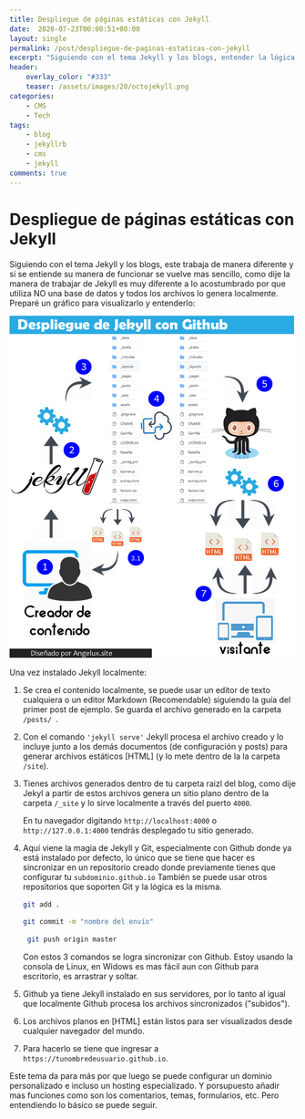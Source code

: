 ```yaml
---
title: Despliegue de páginas estáticas con Jekyll
date:  2020-07-23T00:00:51+00:00
layout: single
permalink: /post/despliegue-de-paginas-estaticas-con-jekyll
excerpt: "Siguiendo con el tema Jekyll y los blogs, entender la lógica de funcionamiento de Jekyll"
header:
    overlay_color: "#333"
    teaser: /assets/images/20/octojekyll.png
categories: 
    - CMS
    - Tech
tags:
    - blog
    - jekyllrb
    - cms
    - jekyll
comments: true
---
```


# Despliegue de páginas estáticas con Jekyll

Siguiendo con el tema Jekyll y los blogs, este trabaja de manera diferente y si se entiende su manera de funcionar se vuelve mas sencillo, como dije la manera de trabajar de Jekyll es muy diferente a lo acostumbrado por que utiliza NO una base de datos y todos los archivos lo genera localmente. Preparé un gráfico para visualizarlo y entenderlo:

![Despliegue de Jekyll con Github](/assets/images/20/jekyll_despliegue.png) 

Una vez instalado Jekyll localmente:

1. Se crea el contenido localmente, se puede usar un editor de texto cualquiera  o un editor Markdown (Recomendable) siguiendo la guía del primer post de ejemplo. Se guarda el archivo generado en la carpeta `/posts/ `.

2. Con el comando `'jekyll serve'` Jekyll procesa el archivo creado y lo incluye junto a los demás documentos (de configuración y posts) para generar archivos estáticos [HTML] (y lo mete dentro de la la carpeta `/site`).

3. Tienes archivos generados dentro de tu carpeta raizl del blog, como dije Jekyl a partir de estos archivos genera un sitio plano dentro de la carpeta `/_site` y lo sirve localmente a través del puerto `4000`.

   En tu navegador digitando `http://localhost:4000` o `http://127.0.0.1:4000` tendrás desplegado tu sitio generado.

4. Aquí viene la magia de Jekyll y Git, especialmente con Github donde ya está instalado por defecto, lo único que se tiene que hacer es sincronizar en un repositorio creado donde previamente tienes que configurar tu `subdominio.github.io` También se puede usar otros repositorios que soporten Git y la lógica es la misma.

   ```bash
   git add .
   ```

   ```bash
   git commit -m "nombre del envío"
   ```

   ```bash
    git push origin master
   ```

   

   Con estos 3 comandos se logra sincronizar con Github. Estoy usando la consola de Linux, en Widows es mas fácil aun con Github para escritorio, es arrastrar y soltar.

   

5. Github ya tiene Jekyll instalado en sus servidores, por lo tanto al igual que localmente Github procesa los archivos sincronizados ("subidos").

6. Los archivos planos en [HTML] están listos para ser visualizados desde cualquier navegador del mundo.

7. Para hacerlo se tiene que ingresar a `https://tunombredeusuario.github.io`.

Este tema da para más por que luego se puede configurar un dominio personalizado e incluso un hosting especializado. Y porsupuesto añadir mas funciones como son los comentarios, temas, formularios, etc. Pero entendiendo lo básico se puede seguir.